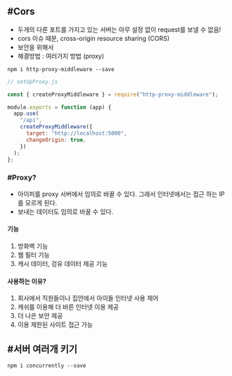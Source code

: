## #Cors

- 두개의 다른 포트를 가지고 있는 서버는 아무 설정 없이 request를 보낼 수 없음!
- cors 이슈 때문, cross-origin resource sharing (CORS)
- 보안을 위해서
- 해결방법 : 여러가지 방법 (proxy)

```
npm i http-proxy-middleware --save
```

```js
// setUpProxy.js

const { createProxyMiddleware } = require("http-proxy-middleware");

module.exports = function (app) {
  app.use(
    "/api",
    createProxyMiddleware({
      target: "http://localhost:5000",
      changeOrigin: true,
    })
  );
};
```

### #Proxy?

- 아이피를 proxy 서버에서 임의로 바꿀 수 있다. 그래서 인터넷에서는 접근 하는 IP를 모르게 된다.
- 보내는 데이터도 임의로 바꿀 수 있다.

#### 기능

1. 방화벽 기능
2. 웹 필터 기능
3. 캐시 데이터, 겅유 데이터 제공 기능

#### 사용하는 이유?

1. 회사에서 직원들이나 집안에서 아이들 인터넷 사용 제어
2. 캐쉬를 이용해 더 바른 인터넷 이용 제공
3. 더 나은 보안 제공
4. 이용 제한된 사이트 접근 가능

## #서버 여러개 키기

```
npm i concurrently --save
```
